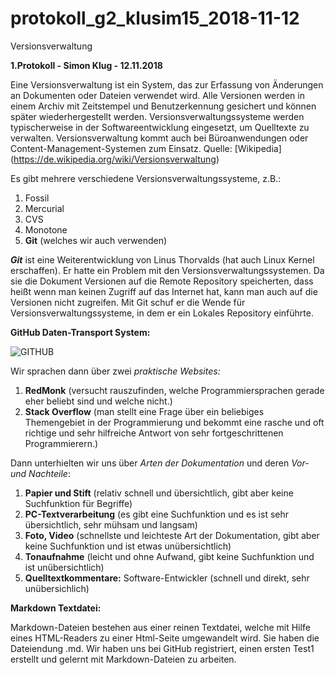 # protokoll_g2_klusim15_2018-11-12
Versionsverwaltung


**1.Protokoll - Simon Klug - 12.11.2018**

Eine Versionsverwaltung ist ein System, das zur Erfassung von Änderungen an Dokumenten oder Dateien verwendet wird. Alle Versionen werden in einem Archiv mit Zeitstempel und Benutzerkennung gesichert und können später wiederhergestellt werden. Versionsverwaltungssysteme werden typischerweise in der Softwareentwicklung eingesetzt, um Quelltexte zu verwalten. Versionsverwaltung kommt auch bei Büroanwendungen oder Content-Management-Systemen zum Einsatz. Quelle: [Wikipedia] (https://de.wikipedia.org/wiki/Versionsverwaltung)


Es gibt mehrere verschiedene Versionsverwaltungssysteme, z.B.:
1. Fossil
1. Mercurial
1. CVS
1. Monotone
1. **Git** (welches wir auch verwenden)


***Git*** ist eine Weiterentwicklung von Linus Thorvalds (hat auch Linux Kernel erschaffen). Er hatte ein Problem mit den Versionsverwaltungssystemen. Da sie die Dokument Versionen auf die Remote Repository speicherten, dass heißt wenn man keinen Zugriff auf das Internet hat, kann man auch auf die Versionen nicht zugreifen. Mit Git schuf er die Wende für Versionsverwaltungssysteme, in dem er ein Lokales Repository einführte.


**GitHub Daten-Transport System:**

![GITHUB](https://camo.githubusercontent.com/5b37c8a9b46e1374dbdb40b08606bae675d01131/687474703a2f2f6173736574732e6f737465656c652e636f6d2f696d616765732f323030382f6769742d7472616e73706f72742e706e67)


Wir sprachen dann über zwei *praktische Websites:*
1. **RedMonk** (versucht rauszufinden, welche Programmiersprachen gerade eher beliebt sind und welche nicht.)
1. **Stack Overflow** (man stellt eine Frage über ein beliebiges Themengebiet in der Programmierung und bekommt eine rasche und oft richtige und sehr hilfreiche Antwort von sehr fortgeschrittenen Programmierern.)


Dann unterhielten wir uns über *Arten der Dokumentation* und deren *Vor- und Nachteile*:
1. **Papier und Stift** (relativ schnell und übersichtlich, gibt aber keine Suchfunktion für Begriffe) 
1. **PC-Textverarbeitung** (es gibt eine Suchfunktion und es ist sehr übersichtlich, sehr mühsam und langsam)
1. **Foto, Video** (schnellste und leichteste Art der Dokumentation, gibt aber keine Suchfunktion und ist etwas unübersichtlich)
1. **Tonaufnahme** (leicht und ohne Aufwand, gibt keine Suchfunktion und ist unübersichtlich)
1. **Quelltextkommentare:** Software-Entwickler (schnell und direkt, sehr unübersichlich)


**Markdown Textdatei:**

Markdown-Dateien bestehen aus einer reinen Textdatei, welche mit Hilfe eines HTML-Readers zu einer Html-Seite umgewandelt wird. Sie haben die Dateiendung .md. Wir haben uns bei GitHub registriert, einen ersten Test1 erstellt und gelernt mit Markdown-Dateien zu arbeiten.
